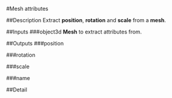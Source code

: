 #Mesh attributes

##Description
Extract **position**, **rotation** and **scale** from a **mesh**.

##Inputs
###object3d
**Mesh** to extract attributes from.

##Outputs
###position


###rotation


###scale


###name


##Detail

